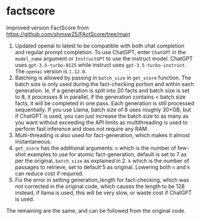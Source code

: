 # factscore

Improved version FactScore from https://github.com/shmsw25/FActScore/tree/main

1. Updated openai to latest to be compatible with both chat completion and regular prompt completion. To use ChatGPT, enter `ChatGPT` in the `model_name` argument or `InstructGPT` to use the instruct model. ChatGPT uses `gpt-3.5-turbo-0125` while instruct uses `gpt-3.5-turbo-instruct`. The `openai` version is `1.12.0`.
2. Batching is allowed by passing in `batch_size` in `get_score` function. The batch size is only used during the fact-checking portion and within each generation. Ie, if a generation is split into 20 facts and batch size is set to 8, it processes 8 in parallel, if the generation contains < batch size facts, it will be completed in one pass. Each generation is still processed sequentially. If you use Llama, batch size of 8 uses roughly 30+GB, but if ChatGPT is used, you can just increase the batch size to as many as you want without exceeding the API limits as multithreading is used to perform fast inference and does not require any RAM.
3. Multi-threading is also used for fact-generation, which makes it almost instantaneous.
4. `get_score` has the additional arguments: `n` which is the number of few-shot examples to use for atomic fact-generation, default is set to 7 as per the original, `batch_size` as explained in 2. `k` which is the number of passages to retrieve, set to default 5 as original. Lowering both `n` and `k` can reduce cost if required.
5. Fix the error in setting generation_length for fact-checking, which was not corrected in the original code, which causes the length to be 128 instead, if llama is used, this will be very slow, or waste cost if ChatGPT is used.

The remaining are the same, and can be followed from the original code.
